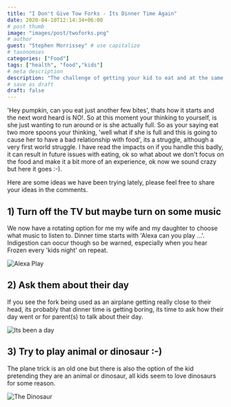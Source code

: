 ```yaml
---
title: "I Don't Give Tow Forks - Its Dinner Time Again"
date: 2020-04-10T12:14:34+06:00
# post thumb
image: "images/post/twoforks.png"
# author
guest: "Stephen Morrissey" # use capitalize
# taxonomies
categories: ["Food"]
tags: ["health", "food","kids"]
# meta description
description: "The challenge of getting your kid to eat and at the same time not giving them eating problems."
# save as draft
draft: false
---
```


'Hey pumpkin, can you eat just another few bites', thats how it starts and the next word heard is NO!. So at this moment your thinking to yourself, is she just wanting to run around or is she actually full. So as your saying eat two more spoons your thinking, 'well what if she is full and this is going to cause her to have a bad relationship with food', its a struggle, although a very first world struggle. I have read the impacts on if you handle this badly, it can result in future issues with eating, ok so what about we don't focus on the food and make it a bit more of an experience, ok now we sound crazy but here it goes :-).  

Here are some ideas we have been trying lately, please feel free to share your ideas in the comments.

## 1) Turn off the TV but maybe turn on some music  
We now have a rotating option for me my wife and my daughter to choose what music to listen to. Dinner time starts with 'Alexa can you play ...'. Indigestion can oocur though so be warned, especially when you hear Frozen every 'kids night' on repeat.

![Alexa Play ](https://cdn.pixabay.com/photo/2018/12/24/10/13/young-3892631_960_720.jpg)

## 2) Ask them about their day
If you see the fork being used as an airplane getting really close to their head, its probably that dinner time is getting boring, its time to ask how their day went or for parent(s) to talk about their day. 

![Its been a day ](https://cdn.pixabay.com/photo/2018/02/12/10/45/heart-3147976_960_720.jpg)


## 3) Try to play animal or dinosaur :-)
The plane trick is an old one but there is also the option of the kid pretending they are an animal or dinosaur, all kids seem to love dinosaurs for some reason. 

![The Dinosaur ](https://i.ytimg.com/vi/PbVU0te_zV4/maxresdefault.jpg)


